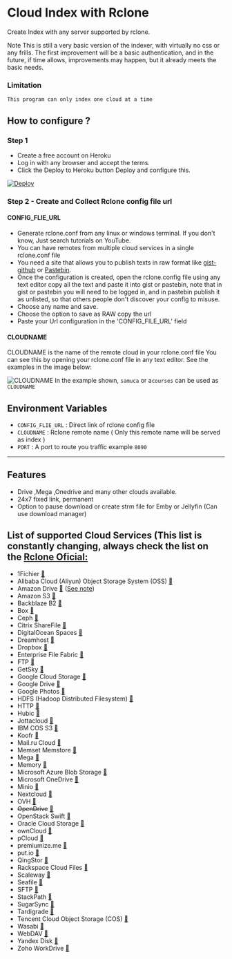 # Cloud Index with Rclone

Create Index with any server supported by rclone.

Note This is still a very basic version of the indexer, with virtually no css or any frills. 
The first improvement will be a basic authentication, 
and in the future, if time allows, improvements may happen, but it already meets the basic needs.
### Limitation
`````
This program can only index one cloud at a time
`````
## How to configure ?
### Step 1
* Create a free account on Heroku
* Log in with any browser and accept the terms.
* Click the Deploy to Heroku button Deploy and configure this.

 [![Deploy](https://www.herokucdn.com/deploy/button.svg)](https://dashboard.heroku.com/new?template=https://github.com/Frozen12/rclone-remote-index)

### Step 2 - Create and Collect Rclone config file url
#### CONFIG_FLIE_URL

* Generate rclone.conf from any linux or windows terminal. If you don't know, Just search tutorials on YouTube.
* You can have remotes from multiple cloud services in a single rclone.conf file
* You need a site that allows you to publish texts in raw format like [gist-github](https://gist.github.com) or [Pastebin](https://pastebin.com).
* Once the configuration is created, open the rclone.config file using any text editor copy all the text 
  and paste it into gist or pastebin, note that in gist or pastebin you will need to be logged in, and in pastebin publish it as unlisted, so that others people don't discover your config to misuse.
* Choose any name and save.
* Choose the option to save as RAW copy the url
* Paste your Url configuration in the 'CONFIG_FILE_URL' field

#### CLOUDNAME

CLOUDNAME is the name of the remote cloud in your rclone.conf file You can see this by opening your rclone.conf file in any text editor.
See the examples in the image below:

![CLOUDNAME](https://i.imgur.com/lsBZabH.jpeg) 
In the example shown, `samuca` or a`courses` can be used as `CLOUDNAME`

## Environment Variables

- `CONFIG_FLIE_URL` : Direct link of rclone config file
- `CLOUDNAME` : Rclone remote name ( Only this remote name will be served as index )
- `PORT` : A port to route you traffic example `8090`

------------
## Features
* Drive ,Mega ,Onedrive and many other clouds available.
* 24x7 fixed link, permanent
* Option to pause download or create strm file for Emby or Jellyfin (Can use download manager)

## List of supported Cloud Services (This list is constantly changing, always check the list on the [Rclone Oficial:](https://rclone.org/)

  * 1Fichier [:page_facing_up:](https://rclone.org/fichier/)
  * Alibaba Cloud (Aliyun) Object Storage System (OSS) [:page_facing_up:](https://rclone.org/s3/#alibaba-oss)
  * Amazon Drive [:page_facing_up:](https://rclone.org/amazonclouddrive/) ([See note](https://rclone.org/amazonclouddrive/#status))
  * Amazon S3 [:page_facing_up:](https://rclone.org/s3/)
  * Backblaze B2 [:page_facing_up:](https://rclone.org/b2/)
  * Box [:page_facing_up:](https://rclone.org/box/)
  * Ceph [:page_facing_up:](https://rclone.org/s3/#ceph)
  * Citrix ShareFile [:page_facing_up:](https://rclone.org/sharefile/)
  * DigitalOcean Spaces [:page_facing_up:](https://rclone.org/s3/#digitalocean-spaces)
  * Dreamhost [:page_facing_up:](https://rclone.org/s3/#dreamhost)
  * Dropbox [:page_facing_up:](https://rclone.org/dropbox/)
  * Enterprise File Fabric [:page_facing_up:](https://rclone.org/filefabric/)
  * FTP [:page_facing_up:](https://rclone.org/ftp/)
  * GetSky [:page_facing_up:](https://rclone.org/jottacloud/)
  * Google Cloud Storage [:page_facing_up:](https://rclone.org/googlecloudstorage/)
  * Google Drive [:page_facing_up:](https://rclone.org/drive/)
  * Google Photos [:page_facing_up:](https://rclone.org/googlephotos/)
  * HDFS (Hadoop Distributed Filesystem) [:page_facing_up:](https://rclone.org/hdfs/)
  * HTTP [:page_facing_up:](https://rclone.org/http/)
  * Hubic [:page_facing_up:](https://rclone.org/hubic/)
  * Jottacloud [:page_facing_up:](https://rclone.org/jottacloud/)
  * IBM COS S3 [:page_facing_up:](https://rclone.org/s3/#ibm-cos-s3)
  * Koofr [:page_facing_up:](https://rclone.org/koofr/)
  * Mail.ru Cloud [:page_facing_up:](https://rclone.org/mailru/)
  * Memset Memstore [:page_facing_up:](https://rclone.org/swift/)
  * Mega [:page_facing_up:](https://rclone.org/mega/)
  * Memory [:page_facing_up:](https://rclone.org/memory/)
  * Microsoft Azure Blob Storage [:page_facing_up:](https://rclone.org/azureblob/)
  * Microsoft OneDrive [:page_facing_up:](https://rclone.org/onedrive/)
  * Minio [:page_facing_up:](https://rclone.org/s3/#minio)
  * Nextcloud [:page_facing_up:](https://rclone.org/webdav/#nextcloud)
  * OVH [:page_facing_up:](https://rclone.org/swift/)
  * <del>OpenDrive</del> [:page_facing_up:](https://rclone.org/opendrive/)
  * OpenStack Swift [:page_facing_up:](https://rclone.org/swift/)
  * Oracle Cloud Storage [:page_facing_up:](https://rclone.org/swift/)
  * ownCloud [:page_facing_up:](https://rclone.org/webdav/#owncloud)
  * pCloud [:page_facing_up:](https://rclone.org/pcloud/)
  * premiumize.me [:page_facing_up:](https://rclone.org/premiumizeme/)
  * put.io [:page_facing_up:](https://rclone.org/putio/)
  * QingStor [:page_facing_up:](https://rclone.org/qingstor/)
  * Rackspace Cloud Files [:page_facing_up:](https://rclone.org/swift/)
  * Scaleway [:page_facing_up:](https://rclone.org/s3/#scaleway)
  * Seafile [:page_facing_up:](https://rclone.org/seafile/)
  * SFTP [:page_facing_up:](https://rclone.org/sftp/)
  * StackPath [:page_facing_up:](https://rclone.org/s3/#stackpath)
  * SugarSync [:page_facing_up:](https://rclone.org/sugarsync/)
  * Tardigrade [:page_facing_up:](https://rclone.org/tardigrade/)
  * Tencent Cloud Object Storage (COS) [:page_facing_up:](https://rclone.org/s3/#tencent-cos)
  * Wasabi [:page_facing_up:](https://rclone.org/s3/#wasabi)
  * WebDAV [:page_facing_up:](https://rclone.org/webdav/)
  * Yandex Disk [:page_facing_up:](https://rclone.org/yandex/)
  * Zoho WorkDrive [:page_facing_up:](https://rclone.org/zoho/)

 
